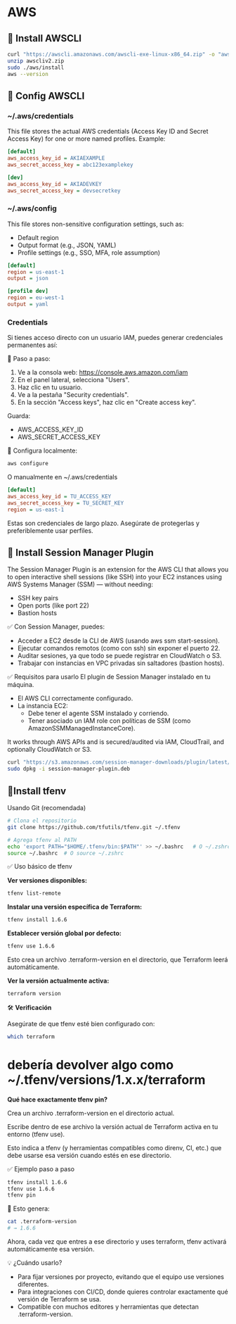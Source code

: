 # AWS

## 🧩 Install AWSCLI

````bash
curl "https://awscli.amazonaws.com/awscli-exe-linux-x86_64.zip" -o "awscliv2.zip"
unzip awscliv2.zip
sudo ./aws/install
aws --version
````

## 🧩 Config AWSCLI

### ~/.aws/credentials
This file stores the actual AWS credentials (Access Key ID and Secret Access Key) for one or more named profiles.
Example:

````ini 
[default]
aws_access_key_id = AKIAEXAMPLE
aws_secret_access_key = abc123examplekey

[dev]
aws_access_key_id = AKIADEVKEY
aws_secret_access_key = devsecretkey
````

### ~/.aws/config
This file stores non-sensitive configuration settings, such as:

- Default region
- Output format (e.g., JSON, YAML)
- Profile settings (e.g., SSO, MFA, role assumption)

````ini
[default]
region = us-east-1
output = json

[profile dev]
region = eu-west-1
output = yaml
````

### Credentials

Si tienes acceso directo con un usuario IAM, puedes generar credenciales permanentes así:

🔹 Paso a paso:

1. Ve a la consola web: https://console.aws.amazon.com/iam
2. En el panel lateral, selecciona "Users".
3. Haz clic en tu usuario.
4. Ve a la pestaña "Security credentials".
5. En la sección "Access keys", haz clic en "Create access key".

  Guarda:
  - AWS_ACCESS_KEY_ID
  - AWS_SECRET_ACCESS_KEY

🔐 Configura localmente:
````bash
aws configure
````

O manualmente en ~/.aws/credentials

````ini
[default]
aws_access_key_id = TU_ACCESS_KEY
aws_secret_access_key = TU_SECRET_KEY
region = us-east-1
````
Estas son credenciales de largo plazo. Asegúrate de protegerlas y preferiblemente usar perfiles.


## 🧩 Install Session Manager Plugin

The Session Manager Plugin is an extension for the AWS CLI that allows you to open interactive shell sessions (like SSH) into your EC2 instances using AWS Systems Manager (SSM) — without needing:

- SSH key pairs
- Open ports (like port 22)
- Bastion hosts

✅ Con Session Manager, puedes:

- Acceder a EC2 desde la CLI de AWS (usando aws ssm start-session).
- Ejecutar comandos remotos (como con ssh) sin exponer el puerto 22.
- Auditar sesiones, ya que todo se puede registrar en CloudWatch o S3.
- Trabajar con instancias en VPC privadas sin saltadores (bastion hosts).

✅ Requisitos para usarlo
El plugin de Session Manager instalado en tu máquina.

- El AWS CLI correctamente configurado.
- La instancia EC2:
  - Debe tener el agente SSM instalado y corriendo.
  - Tener asociado un IAM role con políticas de SSM (como AmazonSSMManagedInstanceCore).

It works through AWS APIs and is secured/audited via IAM, CloudTrail, and optionally CloudWatch or S3.

````bash
curl "https://s3.amazonaws.com/session-manager-downloads/plugin/latest/ubuntu_64bit/session-manager-plugin.deb" -o "session-manager-plugin.deb"
sudo dpkg -i session-manager-plugin.deb
````


## 🧩Install tfenv

Usando Git (recomendada)

````bash
# Clona el repositorio
git clone https://github.com/tfutils/tfenv.git ~/.tfenv

# Agrega tfenv al PATH
echo 'export PATH="$HOME/.tfenv/bin:$PATH"' >> ~/.bashrc   # O ~/.zshrc si usas Zsh
source ~/.bashrc  # O source ~/.zshrc
````

✅ Uso básico de tfenv

**Ver versiones disponibles:**

````bash
tfenv list-remote
````

**Instalar una versión específica de Terraform:**

````bash
tfenv install 1.6.6
````

**Establecer versión global por defecto:**

````bash
tfenv use 1.6.6
````
Esto crea un archivo .terraform-version en el directorio, que Terraform leerá automáticamente.

**Ver la versión actualmente activa:**

````bash
terraform version
````


🛠️ **Verificación**

Asegúrate de que tfenv esté bien configurado con:

````bash
which terraform
````
# debería devolver algo como ~/.tfenv/versions/1.x.x/terraform


**Qué hace exactamente tfenv pin?**

Crea un archivo .terraform-version en el directorio actual.

Escribe dentro de ese archivo la versión actual de Terraform activa en tu entorno (tfenv use).

Esto indica a tfenv (y herramientas compatibles como direnv, CI, etc.) que debe usarse esa versión cuando estés en ese directorio.

✅ Ejemplo paso a paso
````bash
tfenv install 1.6.6
tfenv use 1.6.6
tfenv pin
````
🔽 Esto genera:

````bash
cat .terraform-version
# → 1.6.6
````
Ahora, cada vez que entres a ese directorio y uses terraform, tfenv activará automáticamente esa versión.

💡 ¿Cuándo usarlo?

- Para fijar versiones por proyecto, evitando que el equipo use versiones diferentes.
- Para integraciones con CI/CD, donde quieres controlar exactamente qué versión de Terraform se usa.
- Compatible con muchos editores y herramientas que detectan .terraform-version.


